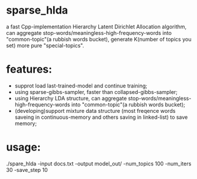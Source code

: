 # sparse_hlda
a fast Cpp-implementation Hierarchy Latent Dirichlet Allocation algorithm, can aggregate stop-words/meaningless-high-frequency-words into "common-topic"(a rubbish words bucket), generate K(number of topics you set) more pure "special-topics".

# features:
* supprot load last-trained-model and continue training;
* using sparse-gibbs-sampler, faster than collapsed-gibbs-sampler;
* using Hierarchy LDA structure, can aggregate stop-words/meaningless-high-frequency-words into "common-topic"(a rubbish words bucket);
* (developing)support mixture data structure (most freqence words saveing in continuous-memory and others saving in linked-list) to save memory;

# usage:  
./spare_hlda -input docs.txt -output model_out/ -num_topics 100 -num_iters 30 -save_step 10  
